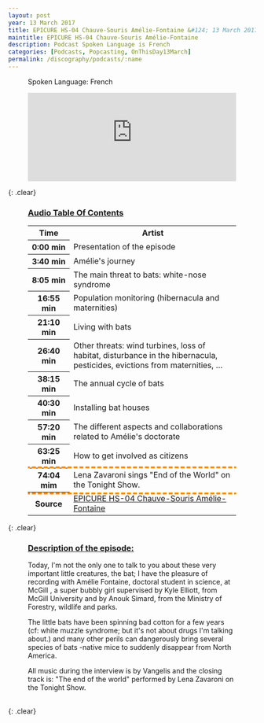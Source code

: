 ```yaml
---
layout: post
year: 13 March 2017
title: EPICURE HS-04 Chauve-Souris Amélie-Fontaine &#124; 13 March 2017
maintitle: EPICURE HS-04 Chauve-Souris Amélie-Fontaine
description: Podcast Spoken Language is French
categories: [Podcasts, Popcasting, OnThisDay13March]
permalink: /discography/podcasts/:name
---
```


<figure class="fig3">
<p>Spoken Language: French</p>
<iframe src="https://www.listennotes.com/podcasts/epicureaudio/epicure_hs-04_chauve--EndySN07Tr/embed/" height="180px" width="100%" style="width: 1px; min-width: 100%;" frameborder="0" scrolling="no" loading="lazy"></iframe>
</figure>

{: .clear}

<figure class="fig3">
<h3 id="contents"><a href="#contents">Audio Table Of Contents</a></h3>
<table>
<tr><th style="width:20%; text-align:center;">Time</th><th>Artist</th></tr>
<tr><th style="width:20%; text-align:center;">0:00 min</th><td>Presentation of the episode</td></tr>
<tr><th style="width:20%; text-align:center;">3:40 min</th><td>Amélie's journey</td></tr>
<tr><th style="width:20%; text-align:center;">8:05 min</th><td>The main threat to bats: white-nose syndrome</td></tr>
<tr><th style="width:20%; text-align:center;">16:55 min</th><td>Population monitoring (hibernacula and maternities)</td></tr>
<tr><th style="width:20%; text-align:center;">21:10 min</th><td>Living with bats</td></tr>
<tr><th style="width:20%; text-align:center;">26:40 min</th><td>Other threats: wind turbines, loss of habitat, disturbance in the hibernacula, pesticides, evictions from maternities, …</td></tr>
<tr><th style="width:20%; text-align:center;">38:15 min</th><td>The annual cycle of bats</td></tr>
<tr><th style="width:20%; text-align:center;">40:30 min</th><td>Installing bat houses</td></tr>
<tr><th style="width:20%; text-align:center;">57:20 min</th><td>The different aspects and collaborations related to Amélie's doctorate</td></tr>
<tr><th style="width:20%; text-align:center;">63:25 min</th><td>How to get involved as citizens</td></tr>
<tr style="outline: 4px dashed darkorange;"><th style="width:20%; text-align:center;">74:04 mim</th><td>Lena Zavaroni sings "End of the World" on the Tonight Show.</td></tr>
<tr><th style="width:20%; text-align:center;">Source</th><td><a class="external-link" href="https://www.epicureaudio.com/2017/03/epicurehs-04chauve-sourisamelie-fontaine.html">EPICURE HS-04 Chauve-Souris Amélie-Fontaine</a></td></tr>
</table>
</figure>

{: .clear}

<figure class="fig3">
<h3 id="description"><a href="#description">Description of the episode:</a></h3>
<p>Today, I'm not the only one to talk to you about these very important little creatures, the bat; I have the pleasure of recording with   Amélie Fontaine, doctoral student in science, at McGill , a super bubbly girl supervised by Kyle Elliott, from McGill University and by Anouk Simard, from the Ministry of Forestry, wildlife and parks.</p>
<p>The little bats have been spinning bad cotton for a few years (cf: white muzzle syndrome; but it's not about drugs I'm talking about.) and many other perils can dangerously bring several species of bats -native mice to suddenly disappear from North America.</p>
<p>All music during the interview is by Vangelis and the closing track is: "The end of the world" performed by Lena Zavaroni on the Tonight Show.</p>
</figure>

<br />{: .clear}

